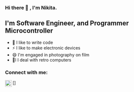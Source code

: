 ### Hi there 👋 , I'm Nikita.

## I'm Software Engineer, and Programmer Microcontroller
- 💬 I like to write code 
- ⚡ I like to make electronic devices
- 😄 I'm engaged in photography on film
- 🌱I I deal with retro computers

### Connect with me:

[<img align="left" alt="pronichev17@bk.ru" width="22px" src="pronichev17@bk.ru" />]